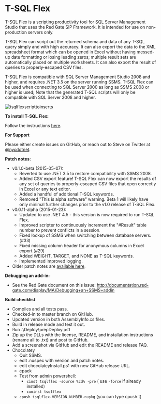 T-SQL Flex
==========

T-SQL Flex is a scripting productivity tool for SQL Server Management Studio that uses the Red Gate SIP Framework.  It is intended for use on non-production servers only.

T-SQL Flex can script out the returned schema and data of any T-SQL query simply and with high accuracy.  It can also export the data to the XML spreadsheet format which can be opened in Excel without having messed-up date formatting or losing leading zeros; multiple result sets are automatically placed on multiple worksheets.  It can also export the result of queries to properly-escaped CSV files.

T-SQL Flex is compatible with SQL Server Management Studio 2008 and higher, and requires .NET 3.5 on the server running SSMS.  T-SQL Flex can be used when connecting to SQL Server 2000 as long as SSMS 2008 or higher is used; Note that the generated T-SQL scripts will only be compatible with SQL Server 2008 and higher.

![tsqlflexscripttoinserts](https://cloud.githubusercontent.com/assets/3755379/4175774/d1b0772e-35e4-11e4-975c-12df856bd9e2.gif)

**To install T-SQL Flex:**

Follow the instructions [here](https://github.com/nycdotnet/TSqlFlex/blob/master/InstallationInstructions.md).

**For Support**

Please either create issues on GitHub, or reach out to Steve on Twitter at [@nycdotnet](https://twitter.com/nycdotnet).

**Patch notes:**
  * v0.1.0-beta (2015-05-07):
      * Reverted to use .NET 3.5 to restore compatibility with SSMS 2008.
	  * Added CSV export feature! T-SQL Flex can now export the results of any set of queries to properly-escaped CSV files that open correctly in Excel or any text editor.
	  * Added a handful of additional T-SQL keywords.
	  * Removed "This is alpha software" warning.  Beta 1 will likely have only minimal further changes prior to the v1.0 release of T-SQL Flex.
  * v0.0.11-alpha (2015-01-23):
      * Updated to use .NET 4.5 - this version is now required to run T-SQL Flex.
	  * Improved scripter to continuously increment the "#Result" table number to prevent conflicts in a session.
      * Fixed lockup of SSMS when switching between database servers. (#33)
      * Fixed missing column header for anonymous columns in Excel export (#29)
	  * Added WEIGHT, TARGET, and NONE as T-SQL keywords.
      * Implemented improved logging.
  * Older patch notes are [available here](ArchivedPatchNotes.md).

  
**Debugging an add-in:**
  * See the Red Gate document on this issue: http://documentation.red-gate.com/display/MA/Debugging+an+SSMS+addin

  
**Build checklist**
  * Compiles and all tests pass.
  * Checked-in to master branch on GitHub.
  * Updated version in both AssemblyInfo.cs files.
  * Build in release mode and test it out.
  * Run .\Deploy\prepDeploy.ps1
  * Zip up the DLLs with the license, README, and installation instructions (rename all to .txt) and post to GitHub.
  * Add a screenshot via GitHub and edit the README and release FAQ.
  * Chocolatey
    * Quit SSMS.
    * edit .nuspec with version and patch notes.
	* edit chocolateyInstall.ps1 with new GitHub release URL.
	* cpack
	* Test from admin powershell:
	  * `cinst tsqlflex -source %cd% -pre`   ( use `-force` if already installed)
	  * `cuninst tsqlflex`
	* `cpush tsqlflex.VERSION_NUMBER.nupkg`  (you can type cpush t<tab>)
	
